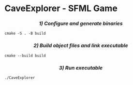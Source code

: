 # CaveExplorer - SFML Game

<h3>
    <p align="center"> <i>1) Configure and generate binaries</i> </p>
</h3>

    cmake -S . -B build

<h3>
    <p align="center"> <i>2) Build object files and link executable</i> </p>
</h3>
    
    cmake --build build
    
<h3>
    <p align="center"> <i>3) Run executable</i> </p>
</h3>

    ./CaveExplorer
